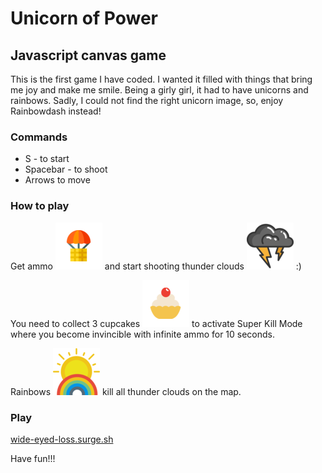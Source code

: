 # Unicorn of Power

## Javascript canvas game

This is the first game I have coded. I wanted it filled with things that bring me joy and make me smile. Being a girly girl, it had to have unicorns and rainbows. Sadly, I could not find the right unicorn image, so, enjoy Rainbowdash instead!

### Commands

- S - to start
- Spacebar - to shoot
- Arrows to move

### How to play

Get ammo <img src="./images/ammo.png"> and start shooting thunder clouds <img src="./images/enemy.png"> :)

You need to collect 3 cupcakes <img src="./images/cupcake.png"> to activate Super Kill Mode where you become invincible with infinite ammo for 10 seconds.

Rainbows <img src="./images/rainbow.png"> kill all thunder clouds on the map.

### Play

[wide-eyed-loss.surge.sh](http://wide-eyed-loss.surge.sh)

Have fun!!!
